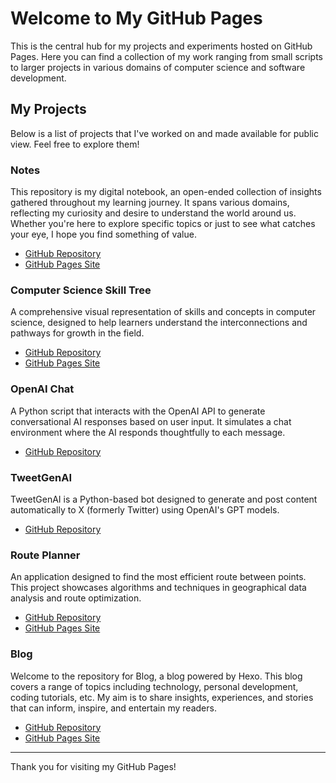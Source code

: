 # Welcome to My GitHub Pages

This is the central hub for my projects and experiments hosted on GitHub Pages. Here you can find a collection of my work ranging from small scripts to larger projects in various domains of computer science and software development.

## My Projects

Below is a list of projects that I've worked on and made available for public view. Feel free to explore them!

### Notes

This repository is my digital notebook, an open-ended collection of insights gathered throughout my learning journey. It spans various domains, reflecting my curiosity and desire to understand the world around us. Whether you're here to explore specific topics or just to see what catches your eye, I hope you find something of value.

- [GitHub Repository](https://github.com/jeffreyc2017/notes)
- [GitHub Pages Site](https://jeffreyc2017.github.io/notes/)

### Computer Science Skill Tree

A comprehensive visual representation of skills and concepts in computer science, designed to help learners understand the interconnections and pathways for growth in the field.

- [GitHub Repository](https://github.com/jeffreyc2017/computer-science-skill-tree)
- [GitHub Pages Site](https://jeffreyc2017.github.io/computer-science-skill-tree/)

### OpenAI Chat

A Python script that interacts with the OpenAI API to generate conversational AI responses based on user input. It simulates a chat environment where the AI responds thoughtfully to each message.

- [GitHub Repository](https://github.com/jeffreyc2017/openai-chat)

### TweetGenAI

TweetGenAI is a Python-based bot designed to generate and post content automatically to X (formerly Twitter) using OpenAI's GPT models.

- [GitHub Repository](https://github.com/jeffreyc2017/tweet-gen-ai)

### Route Planner

An application designed to find the most efficient route between points. This project showcases algorithms and techniques in geographical data analysis and route optimization.

- [GitHub Repository](https://github.com/jeffreyc2017/route-planner)
- [GitHub Pages Site](https://jeffreyc2017.github.io/route-planner/)

### Blog

Welcome to the repository for Blog, a blog powered by Hexo. This blog covers a range of topics including technology, personal development, coding tutorials, etc. My aim is to share insights, experiences, and stories that can inform, inspire, and entertain my readers.

- [GitHub Repository](https://github.com/jeffreyc2017/blog/)
- [GitHub Pages Site](https://jeffreyc2017.github.io/blog/)

---

Thank you for visiting my GitHub Pages!
